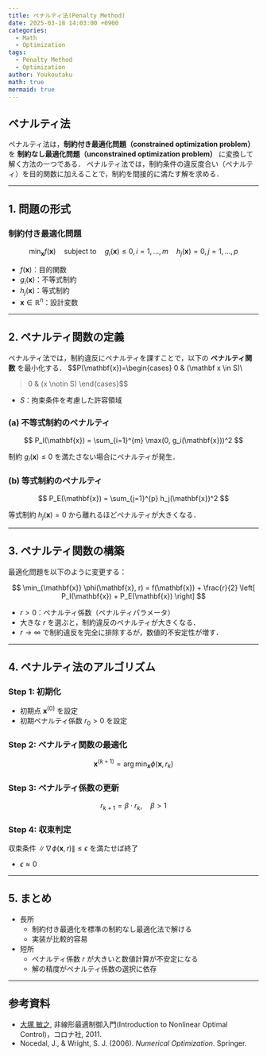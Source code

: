 ```yaml
---
title: ペナルティ法(Penalty Method)
date: 2025-03-18 14:03:00 +0900
categories:
  - Math
  - Optimization
tags:
  - Penalty Method
  - Optimization
author: Youkoutaku
math: true
mermaid: true
---
```

## ペナルティ法

ペナルティ法は，**制約付き最適化問題（constrained optimization problem）** を **制約なし最適化問題（unconstrained optimization problem）** に変換して解く方法の一つである．
ペナルティ法では，制約条件の違反度合い（ペナルティ）を目的関数に加えることで，制約を間接的に満たす解を求める．

---

## 1. 問題の形式

### 制約付き最適化問題
$$
\min_{\mathbf{x}} f(\mathbf{x}) \quad \text{subject to} \quad g_i(\mathbf{x}) \leq 0, \, i = 1, \ldots, m \quad h_j(\mathbf{x}) = 0, \, j = 1, \ldots, p
$$

- $f(\mathbf{x})$：目的関数
- $g_i(\mathbf{x})$：不等式制約
- $h_j(\mathbf{x})$：等式制約
- $\mathbf{x} \in \mathbb{R}^n$：設計変数

---

## 2. ペナルティ関数の定義
ペナルティ法では，制約違反にペナルティを課すことで，以下の **ペナルティ関数** を最小化する．
$$P(\mathbf{x})=\begin{cases}
0 & (\mathbf x \in S)\\
>0 & (x \notin S)
\end{cases}$$

- $S$：拘束条件を考慮した許容領域

### (a) 不等式制約のペナルティ
$$
P_I(\mathbf{x}) = \sum_{i=1}^{m} \max(0, g_i(\mathbf{x}))^2
$$

制約 $g_i(\mathbf{x}) \leq 0$ を満たさない場合にペナルティが発生．

### (b) 等式制約のペナルティ
$$
P_E(\mathbf{x}) = \sum_{j=1}^{p} h_j(\mathbf{x})^2
$$

等式制約 $h_j(\mathbf{x}) = 0$ から離れるほどペナルティが大きくなる．

---

## 3. ペナルティ関数の構築

最適化問題を以下のように変更する：

$$
\min_{\mathbf{x}} \phi(\mathbf{x}, r) = f(\mathbf{x}) + \frac{r}{2} \left[ P_I(\mathbf{x}) + P_E(\mathbf{x}) \right]
$$

- $r > 0$：ペナルティ係数（ペナルティパラメータ）
- 大きな $r$ を選ぶと，制約違反のペナルティが大きくなる．
- $r \to \infty$ で制約違反を完全に排除するが，数値的不安定性が増す．

---
## 4. ペナルティ法のアルゴリズム

### Step 1: 初期化
- 初期点 $\mathbf{x}^{(0)}$ を設定
- 初期ペナルティ係数 $r_0 > 0$ を設定

### Step 2: ペナルティ関数の最適化
$$
\mathbf{x}^{(k+1)} = \arg \min_{\mathbf{x}} \phi(\mathbf{x}, r_k)
$$

### Step 3: ペナルティ係数の更新
$$
r_{k+1} = \beta \cdot r_k, \quad \beta > 1
$$

### Step 4: 収束判定
収束条件 $\|\nabla \phi(\mathbf{x}, r)\| \leq \epsilon$ を満たせば終了
- $\epsilon \approx 0$

---

## 5. まとめ
- 長所
	- 制約付き最適化を標準の制約なし最適化法で解ける
	- 実装が比較的容易
- 短所
	- ペナルティ係数 $r$ が大きいと数値計算が不安定になる
	- 解の精度がペナルティ係数の選択に依存

---
## 参考資料
- [大塚 敏之](https://www.ids.sys.i.kyoto-u.ac.jp/index.html), 非線形最適制御入門(Introduction to Nonlinear Optimal Control)，コロナ社, 2011.
- Nocedal, J., & Wright, S. J. (2006). *Numerical Optimization*. Springer.